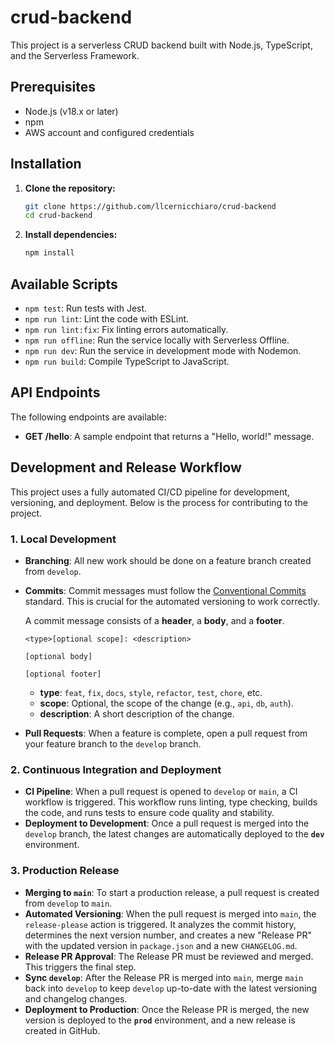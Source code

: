 # crud-backend

This project is a serverless CRUD backend built with Node.js, TypeScript, and the Serverless Framework.

## Prerequisites

- Node.js (v18.x or later)
- npm
- AWS account and configured credentials

## Installation

1. **Clone the repository:**
   ```bash
   git clone https://github.com/llcernicchiaro/crud-backend
   cd crud-backend
   ```

2. **Install dependencies:**
   ```bash
   npm install
   ```

## Available Scripts

- `npm test`: Run tests with Jest.
- `npm run lint`: Lint the code with ESLint.
- `npm run lint:fix`: Fix linting errors automatically.
- `npm run offline`: Run the service locally with Serverless Offline.
- `npm run dev`: Run the service in development mode with Nodemon.
- `npm run build`: Compile TypeScript to JavaScript.

## API Endpoints

The following endpoints are available:

- **GET /hello**: A sample endpoint that returns a "Hello, world!" message.

## Development and Release Workflow

This project uses a fully automated CI/CD pipeline for development, versioning, and deployment. Below is the process for contributing to the project.

### 1. Local Development

- **Branching**: All new work should be done on a feature branch created from `develop`.
- **Commits**: Commit messages must follow the [Conventional Commits](https://www.conventionalcommits.org/en/v1.0.0/) standard. This is crucial for the automated versioning to work correctly.

  A commit message consists of a **header**, a **body**, and a **footer**.

  ```
  <type>[optional scope]: <description>

  [optional body]

  [optional footer]
  ```

  - **type**: `feat`, `fix`, `docs`, `style`, `refactor`, `test`, `chore`, etc.
  - **scope**: Optional, the scope of the change (e.g., `api`, `db`, `auth`).
  - **description**: A short description of the change.

- **Pull Requests**: When a feature is complete, open a pull request from your feature branch to the `develop` branch.

### 2. Continuous Integration and Deployment

- **CI Pipeline**: When a pull request is opened to `develop` or `main`, a CI workflow is triggered. This workflow runs linting, type checking, builds the code, and runs tests to ensure code quality and stability.
- **Deployment to Development**: Once a pull request is merged into the `develop` branch, the latest changes are automatically deployed to the **`dev`** environment.

### 3. Production Release

- **Merging to `main`**: To start a production release, a pull request is created from `develop` to `main`.
- **Automated Versioning**: When the pull request is merged into `main`, the `release-please` action is triggered. It analyzes the commit history, determines the next version number, and creates a new "Release PR" with the updated version in `package.json` and a new `CHANGELOG.md`.
- **Release PR Approval**: The Release PR must be reviewed and merged. This triggers the final step.
- **Sync `develop`**: After the Release PR is merged into `main`, merge `main` back into `develop` to keep `develop` up-to-date with the latest versioning and changelog changes.
- **Deployment to Production**: Once the Release PR is merged, the new version is deployed to the **`prod`** environment, and a new release is created in GitHub.
